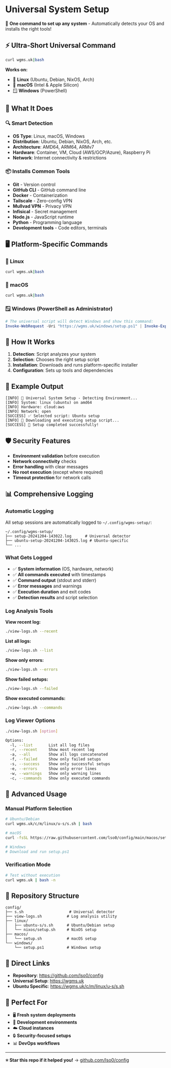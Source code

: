 # Universal System Setup

🚀 **One command to set up any system** - Automatically detects your OS and installs the right tools!

## ⚡ Ultra-Short Universal Command

```bash
curl wgms.uk|bash
```

**Works on:**
- 🐧 **Linux** (Ubuntu, Debian, NixOS, Arch)
- 🍎 **macOS** (Intel & Apple Silicon)
- 🪟 **Windows** (PowerShell)

## 🎯 What It Does

### 🔍 **Smart Detection**
- **OS Type**: Linux, macOS, Windows
- **Distribution**: Ubuntu, Debian, NixOS, Arch, etc.
- **Architecture**: AMD64, ARM64, ARMv7
- **Hardware**: Container, VM, Cloud (AWS/GCP/Azure), Raspberry Pi
- **Network**: Internet connectivity & restrictions

### 📦 **Installs Common Tools**
- **Git** - Version control
- **GitHub CLI** - GitHub command line
- **Docker** - Containerization
- **Tailscale** - Zero-config VPN
- **Mullvad VPN** - Privacy VPN
- **Infisical** - Secret management
- **Node.js** - JavaScript runtime
- **Python** - Programming language
- **Development tools** - Code editors, terminals

## 🖥️ Platform-Specific Commands

### 🐧 Linux
```bash
curl wgms.uk|bash
```

### 🍎 macOS
```bash
curl wgms.uk|bash
```

### 🪟 Windows (PowerShell as Administrator)
```powershell
# The universal script will detect Windows and show this command:
Invoke-WebRequest -Uri "https://wgms.uk/windows/setup.ps1" | Invoke-Expression
```

## 🔧 How It Works

1. **Detection**: Script analyzes your system
2. **Selection**: Chooses the right setup script
3. **Installation**: Downloads and runs platform-specific installer
4. **Configuration**: Sets up tools and dependencies

## 🎨 Example Output

```
[INFO] 🚀 Universal System Setup - Detecting Environment...
[INFO] System: linux (ubuntu) on amd64
[INFO] Hardware: cloud:aws
[INFO] Network: open
[SUCCESS] ✅ Selected script: Ubuntu setup
[INFO] 🔄 Downloading and executing setup script...
[SUCCESS] 🎉 Setup completed successfully!
```

## 🛡️ Security Features

- **Environment validation** before execution
- **Network connectivity** checks
- **Error handling** with clear messages
- **No root execution** (except where required)
- **Timeout protection** for network calls

## 📊 Comprehensive Logging

### **Automatic Logging**
All setup sessions are automatically logged to `~/.config/wgms-setup/`:

```
~/.config/wgms-setup/
├── setup-20241204-143022.log      # Universal detector
├── ubuntu-setup-20241204-143025.log # Ubuntu-specific
└── ...
```

### **What Gets Logged**
- ✅ **System information** (OS, hardware, network)
- ✅ **All commands executed** with timestamps
- ✅ **Command output** (stdout and stderr)
- ✅ **Error messages** and warnings
- ✅ **Execution duration** and exit codes
- ✅ **Detection results** and script selection

### **Log Analysis Tools**

**View recent log:**
```bash
./view-logs.sh --recent
```

**List all logs:**
```bash
./view-logs.sh --list
```

**Show only errors:**
```bash
./view-logs.sh --errors
```

**Show failed setups:**
```bash
./view-logs.sh --failed
```

**Show executed commands:**
```bash
./view-logs.sh --commands
```

### **Log Viewer Options**
```bash
./view-logs.sh [option]

Options:
  -l, --list       List all log files
  -r, --recent     Show most recent log
  -a, --all        Show all logs concatenated
  -f, --failed     Show only failed setups
  -s, --success    Show only successful setups
  -e, --errors     Show only error lines
  -w, --warnings   Show only warning lines
  -c, --commands   Show only executed commands
```

## 🚀 Advanced Usage

### Manual Platform Selection
```bash
# Ubuntu/Debian
curl wgms.uk/c/m/linux/u-s/s.sh | bash

# macOS
curl -fsSL https://raw.githubusercontent.com/lso0/config/main/macos/setup.sh | bash

# Windows
# Download and run setup.ps1
```

### Verification Mode
```bash
# Test without execution
curl wgms.uk | bash -n
```

## 📁 Repository Structure

```
config/
├── s.sh                    # Universal detector
├── view-logs.sh           # Log analysis utility
├── linux/
│   ├── ubuntu-s/s.sh      # Ubuntu/Debian setup
│   └── nixos/setup.sh     # NixOS setup
├── macos/
│   └── setup.sh           # macOS setup
└── windows/
    └── setup.ps1          # Windows setup
```

## 🔗 Direct Links

- **Repository**: https://github.com/lso0/config
- **Universal Setup**: https://wgms.uk
- **Ubuntu Specific**: https://wgms.uk/c/m/linux/u-s/s.sh

## 🎯 Perfect For

- 🖥️ **Fresh system deployments**
- 🐳 **Development environments**
- ☁️ **Cloud instances**
- 🔒 **Security-focused setups**
- 📊 **DevOps workflows**

---

**⭐ Star this repo if it helped you!** → [github.com/lso0/config](https://github.com/lso0/config) 